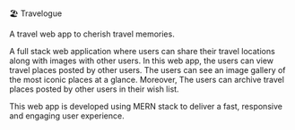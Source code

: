 🏖 Travelogue 

A travel web app to cherish travel memories.

A full stack web application where users can share their travel locations along with images with other users.
In this web app, the users can view travel places posted by other users.
The users can see an image gallery of the most iconic places at a glance.
Moreover, The users can archive travel places posted by other users in their wish list.

This web app is developed using MERN stack to deliver a fast, responsive and engaging user experience. 
